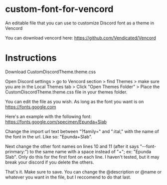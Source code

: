 # custom-font-for-vencord
An editable file that you can use to customize Discord font as a theme in Vencord

You can download vencord here: https://github.com/Vendicated/Vencord


# Instructions
Download CustomDiscordTheme.theme.css

Open Discord settings > go to Vencord section > find Themes > make sure you are in the Local Themes tab > Click "Open Themes Folder" > Place the CustomDiscordTheme.theme.css file in your themes folder. 

You can edit the file as you wish. As long as the font you want is on https://fonts.google.com

Here's an example with the following font: https://fonts.google.com/specimen/Epunda+Slab

Change the import url text between "?family=" and ":ital," with the name of the font in the url. Like so: "Epunda+Slab".

Next change the other font names on lines 10 and 11 (after it says "--font-prinmary:") to the same name with a space instead of "+"; ex: "Epunda Slab". Only do this for the first font on each line. I haven't tested, but it may break your discord if you delete the others.

That's it. Make sure to save. You can change the @description or @name or whatever you want in the file, but I reccomend to do that last.
